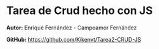 # Tarea de Crud hecho con JS

**Autor:** Enrique Fernández - Campoamor Fernández

**GitHub:** https://github.com/Kikenvt/Tarea2-CRUD-JS